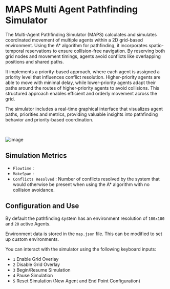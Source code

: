 # MAPS Multi Agent Pathfinding Simulator
The Multi-Agent Pathfinding Simulator (MAPS) calculates and simulates coordinated movement of multiple agents within a 2D grid-based environment. Using the A* algorithm for pathfinding, it incorporates spatio-temporal reservations to ensure collision-free navigation. By reserving both grid nodes and movement timings, agents avoid conflicts like overlapping positions and shared paths.

It implements a priority-based approach, where each agent is assigned a priority level that influences conflict resolution. Higher-priority agents are able to move with minimal delay, while lower-priority agents adapt their paths around the routes of higher-priority agents to avoid collisions. This structured approach enables efficient and orderly movement across the grid.

The simulator includes a real-time graphical interface that visualizes agent paths, priorities and metrics, providing valuable insights into pathfinding behavior and priority-based coordination.

<br />

![image](https://github.com/user-attachments/assets/2bdb6224-3770-4245-9044-6a6bbc5ce610)

## Simulation Metrics
- ```Flowtime``` : <br />
- ```MakeSpan``` : <br />
- ```Conflicts Resolved``` : Number of conflicts resolved by the system that would otherwise be present when using the A* algorithm with no collision avoidance.

## Configuration and Use
By default the pathfinding system has an environment resolution of ```100x100``` and ```20``` active Agents.

Environment data is stored in the ```map.json``` file. This can be modified to set up custom environments.

You can interact with the simulator using the following keyboard inputs:

- ```1``` Enable Grid Overlay
- ```2``` Disable Grid Overlay
- ```3``` Begin/Resume Simulation
- ```4``` Pause Simulation
- ```5``` Reset Simulation (New Agent and End Point Configuration)
